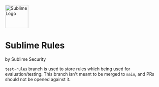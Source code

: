 <a href="https://sublimesecurity.com"><img src="https://user-images.githubusercontent.com/11003450/115128085-5805da00-9fa9-11eb-8c7a-dc8b708053ee.png" width="75px" alt="Sublime Logo" /></a>
 
Sublime Rules
==========
by Sublime Security

`test-rules` branch is used to store rules which being used for evaluation/testing. This branch isn't meant to be merged
to `main`, and PRs should not be opened against it.